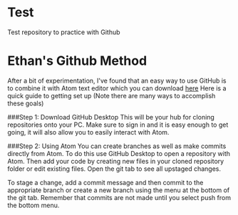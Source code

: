 # Test
Test repository to practice with Github  

# Ethan's Github Method
After a bit of experimentation, I've found that an easy way to use GitHub is to combine it with Atom text editor which you can download [here](https://atom.io/)
Here is a quick guide to getting set up (Note there are many ways to accomplish these goals)

###Step 1: Download GitHub Desktop
This will be your hub for cloning repositories onto your PC. Make sure to sign in and it is easy enough to get going, it will also allow you to easily interact with Atom. 

###Step 2: Using Atom
You can create branches as well as make commits directly from Atom. To do this use GitHub Desktop to open a repository with Atom. Then add your code by creating new files in your cloned repository folder or edit existing files. 
Open the git tab to see all upstaged changes. 

To stage a change, add a commit message and then commit to the appropriate branch or create a new branch using the menu at the bottom of the git tab. Remember that commits are not made until you select push from the bottom menu.

